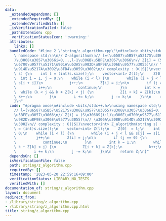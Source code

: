 ```yaml
---
data:
  _extendedDependsOn: []
  _extendedRequiredBy: []
  _extendedVerifiedWith: []
  _isVerificationFailed: false
  _pathExtension: cpp
  _verificationStatusIcon: ':warning:'
  attributes:
    links: []
  bundledCode: "#line 2 \"string/z_algorithm.cpp\"\n#include <bits/stdc++.h>\nusing\
    \ namespace std;\n\n// Z-algorithum\n// l=(\u6587\u5B57\u5217S\u306E\u9577\u3055\
    )\u3068\u3057\u3066i=0,..,l-1\u306B\u5BFE\u3057\u3066\n// Z[i] = (S\u3068S[i:l)\u306E\
    \u6700\u9577\u5171\u901A\u63A5\u982D\u8F9E\u306E\u9577\u3055)\n// \u306A\u308B\
    \u914D\u5217A\u3092\u8FD4\u3059\u3002\n// complexity : O(|S|)\nvector<int> Z_algorithm(string\
    \ s) {\n    int l = (int)s.size();\n    vector<int> Z(l);\n    Z[0]  = l;\n  \
    \  int i = 1, j = 0;\n    while (i < l) {\n        while (i + j < l && s[j] ==\
    \ s[i + j])\n            j++;\n        Z[i] = j;\n\n        if (j == 0) {\n  \
    \          i++;\n            continue;\n        }\n        int k = 1;\n      \
    \  while (k < j && k + Z[k] < j) {\n            Z[i + k] = Z[k];\n           \
    \ k++;\n        }\n        i += k;\n        j -= k;\n    }\n\n    return Z;\n\
    }\n"
  code: "#pragma once\n#include <bits/stdc++.h>\nusing namespace std;\n\n// Z-algorithum\n\
    // l=(\u6587\u5B57\u5217S\u306E\u9577\u3055)\u3068\u3057\u3066i=0,..,l-1\u306B\
    \u5BFE\u3057\u3066\n// Z[i] = (S\u3068S[i:l)\u306E\u6700\u9577\u5171\u901A\u63A5\
    \u982D\u8F9E\u306E\u9577\u3055)\n// \u306A\u308B\u914D\u5217A\u3092\u8FD4\u3059\
    \u3002\n// complexity : O(|S|)\nvector<int> Z_algorithm(string s) {\n    int l\
    \ = (int)s.size();\n    vector<int> Z(l);\n    Z[0]  = l;\n    int i = 1, j =\
    \ 0;\n    while (i < l) {\n        while (i + j < l && s[j] == s[i + j])\n   \
    \         j++;\n        Z[i] = j;\n\n        if (j == 0) {\n            i++;\n\
    \            continue;\n        }\n        int k = 1;\n        while (k < j &&\
    \ k + Z[k] < j) {\n            Z[i + k] = Z[k];\n            k++;\n        }\n\
    \        i += k;\n        j -= k;\n    }\n\n    return Z;\n}"
  dependsOn: []
  isVerificationFile: false
  path: string/z_algorithm.cpp
  requiredBy: []
  timestamp: '2023-05-20 22:59:16+09:00'
  verificationStatus: LIBRARY_NO_TESTS
  verifiedWith: []
documentation_of: string/z_algorithm.cpp
layout: document
redirect_from:
- /library/string/z_algorithm.cpp
- /library/string/z_algorithm.cpp.html
title: string/z_algorithm.cpp
---
```

